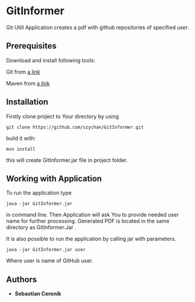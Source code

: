 # GitInformer

Git Utill Application creates a pdf with github repositories of specified user.


## Prerequisites

Download and install following tools:

Git from [a link](https://git-scm.com/downloads)

Maven from [a link](https://maven.apache.org/download.cgi)

## Installation

Firstly clone project to Your directory by using 
```
git clone https://github.com/szychan/GitInformer.git
```

build it with:
```
mvn install
```
this will create GitInformer.jar file in project folder.

## Working with Application

To run the application type
```
java -jar GitInformer.jar
```
in command line.
Then Application will ask You to provide needed user name for further processing.
Generated PDF is located in the same directory as GitInformer.Jar .

It is also possible to run the application by calling jar with parameters.
```
java -jar GitInformer.jar user
```
Where user is name of GitHub user.

## Authors

* **Sebastian Ceronik** 

